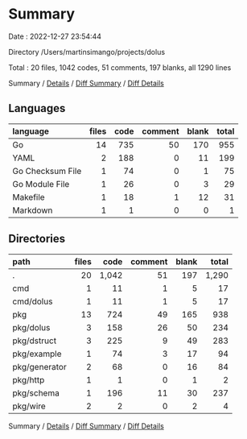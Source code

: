 # Summary

Date : 2022-12-27 23:54:44

Directory /Users/martinsimango/projects/dolus

Total : 20 files,  1042 codes, 51 comments, 197 blanks, all 1290 lines

Summary / [Details](details.md) / [Diff Summary](diff.md) / [Diff Details](diff-details.md)

## Languages
| language | files | code | comment | blank | total |
| :--- | ---: | ---: | ---: | ---: | ---: |
| Go | 14 | 735 | 50 | 170 | 955 |
| YAML | 2 | 188 | 0 | 11 | 199 |
| Go Checksum File | 1 | 74 | 0 | 1 | 75 |
| Go Module File | 1 | 26 | 0 | 3 | 29 |
| Makefile | 1 | 18 | 1 | 12 | 31 |
| Markdown | 1 | 1 | 0 | 0 | 1 |

## Directories
| path | files | code | comment | blank | total |
| :--- | ---: | ---: | ---: | ---: | ---: |
| . | 20 | 1,042 | 51 | 197 | 1,290 |
| cmd | 1 | 11 | 1 | 5 | 17 |
| cmd/dolus | 1 | 11 | 1 | 5 | 17 |
| pkg | 13 | 724 | 49 | 165 | 938 |
| pkg/dolus | 3 | 158 | 26 | 50 | 234 |
| pkg/dstruct | 3 | 225 | 9 | 49 | 283 |
| pkg/example | 1 | 74 | 3 | 17 | 94 |
| pkg/generator | 2 | 68 | 0 | 16 | 84 |
| pkg/http | 1 | 1 | 0 | 1 | 2 |
| pkg/schema | 1 | 196 | 11 | 30 | 237 |
| pkg/wire | 2 | 2 | 0 | 2 | 4 |

Summary / [Details](details.md) / [Diff Summary](diff.md) / [Diff Details](diff-details.md)